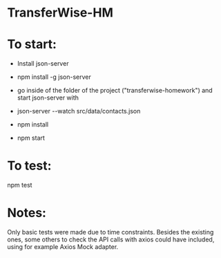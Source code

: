# TransferWise-HM
# To start:
  - Install json-server
  - npm install -g json-server
  - go inside of the folder of the project ("transferwise-homework") and start json-server with
  - json-server --watch src/data/contacts.json


 - npm install
 - npm start

# To test:
npm test

# Notes:
Only basic tests were made due to time constraints. Besides the existing ones, some others to check the API calls with axios could have included, using for example Axios Mock adapter.
